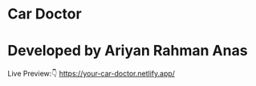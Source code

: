 # Car Doctor

# Developed by Ariyan Rahman Anas

Live Preview:👇
https://your-car-doctor.netlify.app/